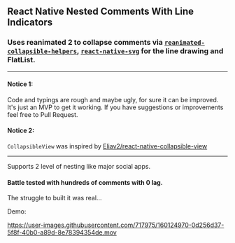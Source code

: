 ## React Native Nested Comments With Line Indicators

### Uses reanimated 2 to collapse comments via [`reanimated-collapsible-helpers`](https://github.com/Trancever/reanimated-collapsible-helpers), [`react-native-svg`](https://github.com/react-native-svg/react-native-svg) for the line drawing and FlatList. 

---
#### Notice 1:
Code and typings are rough and maybe ugly, for sure it can be improved. It's just an MVP to get it working. If you have suggestions or improvements feel free to Pull Request.

#### Notice 2:

`CollapsibleView` was inspired by [Eliav2/react-native-collapsible-view](https://github.com/Eliav2/react-native-collapsible-view)

---
Supports 2 level of nesting like major social apps.

#### Battle tested with hundreds of comments with 0 lag.


The struggle to built it was real...

Demo:

https://user-images.githubusercontent.com/717975/160124970-0d256d37-5f8f-40b0-a89d-8e78394354de.mov

